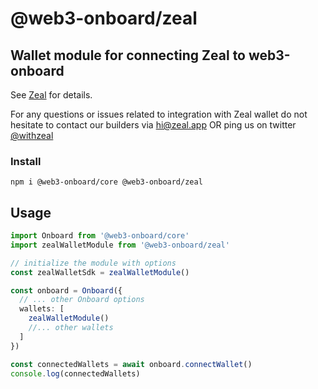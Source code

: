 # @web3-onboard/zeal

## Wallet module for connecting Zeal to web3-onboard

See [Zeal](https://www.zeal.app/) for details.

For any questions or issues related to integration with Zeal wallet do not hesitate to contact our builders via [hi@zeal.app](mailto:hi@zeal.app) OR ping us on twitter [@withzeal](https://twitter.com/withzeal)

### Install

`npm i @web3-onboard/core @web3-onboard/zeal`

## Usage

```typescript
import Onboard from '@web3-onboard/core'
import zealWalletModule from '@web3-onboard/zeal'

// initialize the module with options
const zealWalletSdk = zealWalletModule()

const onboard = Onboard({
  // ... other Onboard options
  wallets: [
    zealWalletModule()
    //... other wallets
  ]
})

const connectedWallets = await onboard.connectWallet()
console.log(connectedWallets)
```
